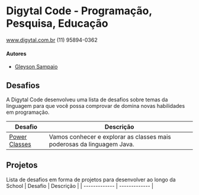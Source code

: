 # Digytal Code - Programação, Pesquisa, Educação
www.digytal.com.br
(11) 95894-0362


#### Autores
- [Gleyson Sampaio](https://github.com/glysns)

## Desafios
A Digytal Code desenvolveu uma lista de desafios sobre temas da linguagem para que você possa comprovar de domina novas habilidades em programação.

| Desafio  | Descrição |
| ------------- | ------------- |
| [Power Classes](https://github.com/educacao-gama/desafios-gama/tree/main/bankline)  | Vamos conhecer e explorar as classes mais poderosas da linguagem Java.


## Projetos
Lista de desafios em forma de projetos para desenvolver ao longo da School
| Desafio  | Descrição |
| ------------- | ------------- |
